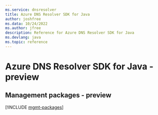 ```yaml
---
ms.service: dnsresolver
title: Azure DNS Resolver SDK for Java
author: joshfree
ms.data: 10/24/2022
ms.author: jfree
description: Reference for Azure DNS Resolver SDK for Java
ms.devlang: java
ms.topic: reference
---
```

# Azure DNS Resolver SDK for Java - preview

## Management packages - preview
[!INCLUDE [mgmt-packages](dns-resolver-mgmt-index.md)]